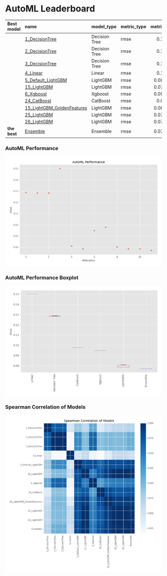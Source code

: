 # AutoML Leaderboard

| Best model   | name                                                               | model_type    | metric_type   |   metric_value |   train_time |
|:-------------|:-------------------------------------------------------------------|:--------------|:--------------|---------------:|-------------:|
|              | [1_DecisionTree](1_DecisionTree/README.md)                         | Decision Tree | rmse          |      0.128953  |         0.35 |
|              | [2_DecisionTree](2_DecisionTree/README.md)                         | Decision Tree | rmse          |      0.128301  |         0.37 |
|              | [3_DecisionTree](3_DecisionTree/README.md)                         | Decision Tree | rmse          |      0.128301  |         0.4  |
|              | [4_Linear](4_Linear/README.md)                                     | Linear        | rmse          |      0.150131  |         0.42 |
|              | [5_Default_LightGBM](5_Default_LightGBM/README.md)                 | LightGBM      | rmse          |      0.0811345 |         0.53 |
|              | [15_LightGBM](15_LightGBM/README.md)                               | LightGBM      | rmse          |      0.0785008 |         0.58 |
|              | [6_Xgboost](6_Xgboost/README.md)                                   | Xgboost       | rmse          |      0.0948671 |         0.67 |
|              | [24_CatBoost](24_CatBoost/README.md)                               | CatBoost      | rmse          |      0.097749  |         1.47 |
|              | [15_LightGBM_GoldenFeatures](15_LightGBM_GoldenFeatures/README.md) | LightGBM      | rmse          |      0.0803474 |         2.11 |
|              | [25_LightGBM](25_LightGBM/README.md)                               | LightGBM      | rmse          |      0.0785008 |         0.64 |
|              | [26_LightGBM](26_LightGBM/README.md)                               | LightGBM      | rmse          |      0.0785008 |         0.68 |
| **the best** | [Ensemble](Ensemble/README.md)                                     | Ensemble      | rmse          |      0.0771323 |         0.3  |

### AutoML Performance
![AutoML Performance](ldb_performance.png)

### AutoML Performance Boxplot
![AutoML Performance Boxplot](ldb_performance_boxplot.png)

### Spearman Correlation of Models
![models spearman correlation](correlation_heatmap.png)

